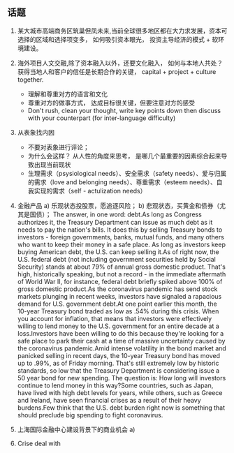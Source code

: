 
## 话题   
1. 某大城市高端商务区筑巢但凤未来,当前全球很多地区都在大力求发展，资本可选择的区域和选择项变多， 如何吸引资本眼光， 投资主导经济的模式 + 软环境建设。 

2. 海外项目人文交融,除了资本融入以外，还要文化融入， 如何与本地人共处？ 获得当地人和客户的信任是长期合作的关键， capital + project + culture together.
    + 理解和尊重对方的语言和文化
    + 尊重对方的做事方式， 达成目标很关键，但要注意对方的感受
    + Don't rush, clean your thought, write key points down then discuss with your counterpart (for inter-language difficulty) 

3. 从表象找内因
    + 不要对表象进行评论；
    + 为什么会这样？ 从人性的角度来思考， 是哪几个最重要的因素综合起来导致出现当前现状 
    + 生理需求（psysiological needs）、安全需求（safety needs）、爱与归属的需求（love and belonging needs）、尊重需求（esteem needs）、自我实现的需求（self - actulization needs）

4. 金融产品
a) 乐观状态投股票，愿追逐风险；
b) 悲观状态，买黄金和债券（尤其是国债）；
The answer, in one word: debt.As long as Congress authorizes it, the Treasury Department can issue as much debt as it needs to pay the nation's bills. It does this by selling Treasury bonds to investors - foreign governments, banks, mutual funds, and many others who want to keep their money in a safe place. As long as investors keep buying American debt, the U.S. can keep selling it.As of right now, the U.S. federal debt (not including government securities held by Social Security) stands at about 79% of annual gross domestic product. That's high, historically speaking, but not a record - in the immediate aftermath of World War II, for instance, federal debt briefly spiked above 100% of gross domestic product.As the coronavirus pandemic has send stock markets plunging in recent weeks, investors have signaled a rapacious demand for U.S. government debt.At one point earlier this month, the 10-year Treasury bond traded as low as .54% during this crisis. When you account for inflation, that means that investors were effectively willing to lend money to the U.S. government for an entire decade at a loss.Investors have been willing to do this because they're looking for a safe place to park their cash at a time of massive uncertainty caused by the coronavirus pandemic.Amid intense volatility in the bond market and panicked selling in recent days, the 10-year Treasury bond has moved up to .99%, as of Friday morning. That's still extremely low by historic standards, so low that the Treasury Department is considering issue a 50 year bond for new spending.
The question is: How long will investors continue to lend money in this way?Some countries, such as Japan, have lived with high debt levels for years, while others, such as Greece and Ireland, have seen financial crises as a result of their heavy burdens.Few think that the U.S. debt burden right now is something that should preclude big spending to fight coronavirus.
 
5. 上海国际金融中心建设背景下的商业机会
a)  

3. Crise deal with 


